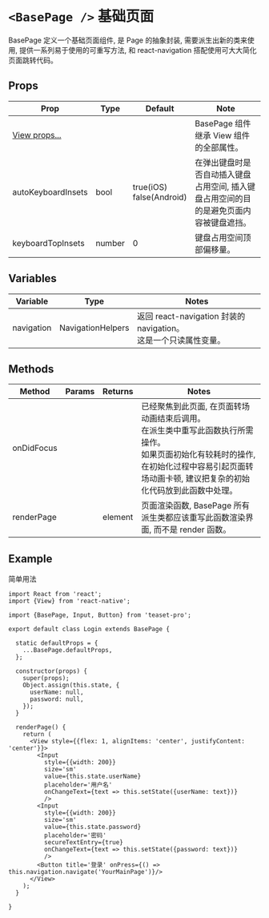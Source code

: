 # `<BasePage />` 基础页面
BasePage 定义一个基础页面组件, 是 Page 的抽象封装, 需要派生出新的类来使用, 提供一系列易于使用的可重写方法, 和 react-navigation 搭配使用可大大简化页面跳转代码。

## Props
| Prop | Type | Default | Note |
|---|---|---|---|
| [View props...](https://facebook.github.io/react-native/docs/view.html) |  |  | BasePage 组件继承 View 组件的全部属性。
| autoKeyboardInsets | bool | true(iOS)<br/>false(Android) | 在弹出键盘时是否自动插入键盘占用空间, 插入键盘占用空间的目的是避免页面内容被键盘遮挡。
| keyboardTopInsets | number | 0 | 键盘占用空间顶部偏移量。

## Variables
| Variable | Type | Notes |
|---|---|---|
| navigation | NavigationHelpers | 返回 react-navigation 封装的 navigation。<br/>这是一个只读属性变量。

## Methods
| Method | Params | Returns | Notes |
|---|---|---|---|
| onDidFocus |  |  | 已经聚焦到此页面, 在页面转场动画结束后调用。<br/>在派生类中重写此函数执行所需操作。<br/>如果页面初始化有较耗时的操作, 在初始化过程中容易引起页面转场动画卡顿, 建议把复杂的初始化代码放到此函数中处理。
| renderPage |  | element | 页面渲染函数, BasePage 所有派生类都应该重写此函数渲染界面, 而不是 render 函数。

## Example
简单用法
```
import React from 'react';
import {View} from 'react-native';

import {BasePage, Input, Button} from 'teaset-pro';

export default class Login extends BasePage {

  static defaultProps = {
    ...BasePage.defaultProps,
  };

  constructor(props) {
    super(props);
    Object.assign(this.state, {
      userName: null,
      password: null,
    });
  }

  renderPage() {
    return (
      <View style={{flex: 1, alignItems: 'center', justifyContent: 'center'}}>
        <Input
          style={{width: 200}}
          size='sm'
          value={this.state.userName}
          placeholder='用户名'
          onChangeText={text => this.setState({userName: text})}
          />
        <Input
          style={{width: 200}}
          size='sm'
          value={this.state.password}
          placeholder='密码'
          secureTextEntry={true}
          onChangeText={text => this.setState({password: text})}
          />
        <Button title='登录' onPress={() => this.navigation.navigate('YourMainPage')}/>
      </View>
    );
  }

}
```

